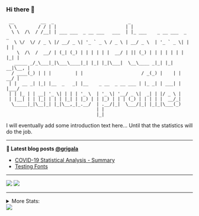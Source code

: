 ### Hi there 👋
```
 __          __  _                            _                           
 \ \        / / | |                          | |                          
  \ \  /\  / /__| | ___ ___  _ __ ___   ___  | |_ ___    _ __ ___  _   _  
   \ \/  \/ / _ \ |/ __/ _ \| '_ ` _ \ / _ \ | __/ _ \  | '_ ` _ \| | | | 
    \  /\  /  __/ | (_| (_) | | | | | |  __/ | || (_) | | | | | | | |_| | 
   _____ _/_\___|_|\___\____|_| |_| |_|\___|  \__\____ _|_| |_| __|\__, | 
  / ____(_) | | |         | |                      / _(_) |    | |  __/ | 
 | |  __ _| |_| |__  _   _| |__    _ __  _ __ ___ | |_ _| | ___| | |___/  
 | | |_ | | __| '_ \| | | | '_ \  | '_ \| '__/ _ \|  _| | |/ _ \ |        
 | |__| | | |_| | | | |_| | |_) | | |_) | | | (_) | | | | |  __/_|        
  \_____|_|\__|_| |_|\__,_|_.__/  | .__/|_|  \___/|_| |_|_|\___(_)        
                                  | |                                     
                                  |_|                                     
``` 
I will eventually add some introduction text here... Until that the statistics will do the job. 

<!--
**grigala/grigala** is a ✨ _special_ ✨ repository because its `README.md` (this file) appears on your GitHub profile.

Here are some ideas to get you started:

- 🔭 I’m currently working on ...
- 🌱 I’m currently learning ...
- 👯 I’m looking to collaborate on ...
- 🤔 I’m looking for help with ...
- 💬 Ask me about ...
- 📫 How to reach me: ...
- 😄 Pronouns: ...
- ⚡ Fun fact: ...
-->

---

**📕 Latest blog posts [@grigala](https://grigala.github.io/blog/)**
<!-- BLOG-POST-LIST:START -->
- [COVID-19 Statistical Analysis - Summary](https://grigala.github.io/posts/2020/03/covid-19/)
- [Testing Fonts](https://grigala.github.io/posts/2019/12/testing-fonts/)
<!-- BLOG-POST-LIST:END -->

 ---
 
![](https://grigala-stats.vercel.app/api?username=grigala&count_private=true&show_icons=true&line_height=21&title_color=009930&icon_color=009930) ![](https://grigala-stats.vercel.app/api/top-langs/?username=grigala&layout=compact&title_color=009930)

<!-- images are not the same line
<p align = "center">
    <img src="https://github-readme-stats.vercel.app/api?username=grigala&count_private=true&show_icons=true&theme=dark&line_height=33" width="48%">
    <img src="https://github-readme-stats.vercel.app/api/top-langs/?username=grigala&layout=compact&theme=dark" width="48%">
</p> -->

---
<details>
<summary> More Stats: </summary>
  
<!--START_SECTION:waka-->
📊 **This Week I Spent My Time On** 

```text
⌚︎ Time Zone: Europe/Zurich

💬 Programming Languages: 
Java                     5 hrs 21 mins       ████████████████░░░░░░░░░   65.02% 
Go                       1 hr 33 mins        ████░░░░░░░░░░░░░░░░░░░░░   18.91% 
TypeScript               22 mins             █░░░░░░░░░░░░░░░░░░░░░░░░   4.64% 
Groovy                   21 mins             █░░░░░░░░░░░░░░░░░░░░░░░░   4.44% 
Protocol Buffer          17 mins             █░░░░░░░░░░░░░░░░░░░░░░░░   3.58%

🔥 Editors: 
IntelliJ                 6 hrs 35 mins       ████████████████████░░░░░   79.93% 
GoLand                   45 mins             ██░░░░░░░░░░░░░░░░░░░░░░░   9.18% 
Android Studio           44 mins             ██░░░░░░░░░░░░░░░░░░░░░░░   8.99% 
VS Code                  9 mins              ░░░░░░░░░░░░░░░░░░░░░░░░░   1.9%

💻 Operating System: 
Windows                  6 hrs 37 mins       ████████████████████░░░░░   80.41% 
Linux                    1 hr 27 mins        ████░░░░░░░░░░░░░░░░░░░░░   17.69% 
Mac                      9 mins              ░░░░░░░░░░░░░░░░░░░░░░░░░   1.9%

```

**I Mostly Code in C++** 

```text
C++                      2 repos             ██░░░░░░░░░░░░░░░░░░░░░░░   9.09% 
Python                   2 repos             ██░░░░░░░░░░░░░░░░░░░░░░░   9.09% 
Java                     2 repos             ██░░░░░░░░░░░░░░░░░░░░░░░   9.09% 
Scala                    2 repos             ██░░░░░░░░░░░░░░░░░░░░░░░   9.09% 
TeX                      2 repos             ██░░░░░░░░░░░░░░░░░░░░░░░   9.09%

```



<!--END_SECTION:waka-->

![My Code::Stats history graph](https://codestats-readme.wegfan.cn/history-graph/grigala)
---
</details>

<img src="https://komarev.com/ghpvc/?username=grigala&color=009930"/>

<!-- an additional pinned repositiroes -->
<!-- ![ReadMe Card](https://grigala-stats.vercel.app/api/pin/?username=grigala&repo=3DMMDepthFitting&title_color=008800) -->
